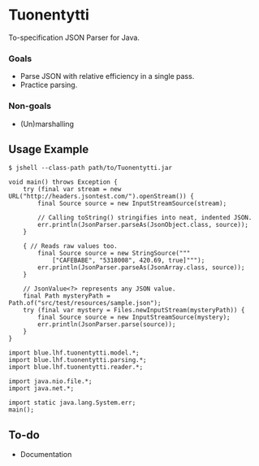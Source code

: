 # Tuonentytti

To-specification JSON Parser for Java.

### Goals

- Parse JSON with relative efficiency in a single pass.
- Practice parsing.

### Non-goals

- (Un)marshalling

## Usage Example

`$ jshell --class-path path/to/Tuonentytti.jar`
```jshelllanguage
void main() throws Exception {
    try (final var stream = new URL("http://headers.jsontest.com/").openStream()) {
        final Source source = new InputStreamSource(stream);
    
        // Calling toString() stringifies into neat, indented JSON.
        err.println(JsonParser.parseAs(JsonObject.class, source));
    }
    
    { // Reads raw values too.
        final Source source = new StringSource("""
            ["CAFEBABE", "5318008", 420.69, true]""");
        err.println(JsonParser.parseAs(JsonArray.class, source));
    }
    
    // JsonValue<?> represents any JSON value.
    final Path mysteryPath = Path.of("src/test/resources/sample.json");
    try (final var mystery = Files.newInputStream(mysteryPath)) {
        final Source source = new InputStreamSource(mystery);
        err.println(JsonParser.parse(source));
    }
}

import blue.lhf.tuonentytti.model.*;
import blue.lhf.tuonentytti.parsing.*;
import blue.lhf.tuonentytti.reader.*;

import java.nio.file.*;
import java.net.*;

import static java.lang.System.err;
main();
```

## To-do
- Documentation
